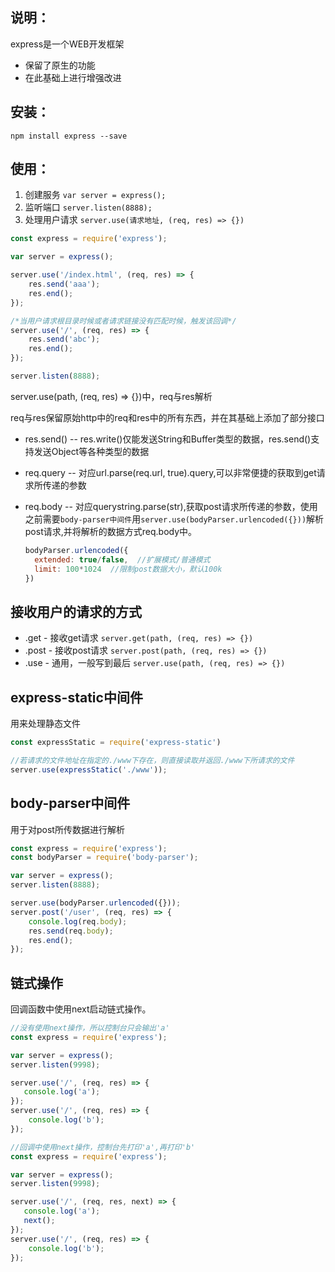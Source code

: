 ## 说明：

express是一个WEB开发框架

- 保留了原生的功能
- 在此基础上进行增强改进



## 安装：

 ` npm install express --save `



## 使用：

1. 创建服务 `var server = express();`
2. 监听端口 `server.listen(8888);`
3. 处理用户请求 `server.use(请求地址, (req, res) => {})`

```js
const express = require('express');

var server = express();

server.use('/index.html', (req, res) => {
    res.send('aaa');
    res.end();
});

/*当用户请求根目录时候或者请求链接没有匹配时候，触发该回调*/
server.use('/', (req, res) => {
    res.send('abc');
    res.end();
});

server.listen(8888);
```



server.use(path, (req, res) => {})中，req与res解析

req与res保留原始http中的req和res中的所有东西，并在其基础上添加了部分接口

- res.send()  -- res.write()仅能发送String和Buffer类型的数据，res.send()支持发送Object等各种类型的数据

- req.query  -- 对应url.parse(req.url, true).query,可以非常便捷的获取到get请求所传递的参数

- req.body -- 对应querystring.parse(str),获取post请求所传递的参数，使用之前需要`body-parser中间件`用`server.use(bodyParser.urlencoded({}))`解析post请求,并将解析的数据方式req.body中。

  ```js
  bodyParser.urlencoded({
  	extended: true/false,  //扩展模式/普通模式
  	limit: 100*1024  //限制post数据大小，默认100k
  })
  ```





## 接收用户的请求的方式

- .get - 接收get请求  `server.get(path, (req, res) => {})`
- .post - 接收post请求  `server.post(path, (req, res) => {})`
- .use - 通用，一般写到最后  `server.use(path, (req, res) => {})`





## express-static中间件

用来处理静态文件

```js
const expressStatic = require('express-static')

//若请求的文件地址在指定的./www下存在，则直接读取并返回./www下所请求的文件
server.use(expressStatic('./www'));
```





## body-parser中间件

用于对post所传数据进行解析 

```js
const express = require('express');
const bodyParser = require('body-parser');

var server = express();
server.listen(8888);

server.use(bodyParser.urlencoded({}));
server.post('/user', (req, res) => {
    console.log(req.body);
    res.send(req.body);
    res.end();
});
```



## 链式操作

回调函数中使用next启动链式操作。

```js
//没有使用next操作，所以控制台只会输出'a'
const express = require('express');

var server = express();
server.listen(9998);

server.use('/', (req, res) => {
   console.log('a');
});
server.use('/', (req, res) => {
    console.log('b');
});
```

```js
//回调中使用next操作，控制台先打印'a',再打印'b'
const express = require('express');

var server = express(); 
server.listen(9998);

server.use('/', (req, res, next) => {
   console.log('a');
   next();
});
server.use('/', (req, res) => {
    console.log('b');
});
```

